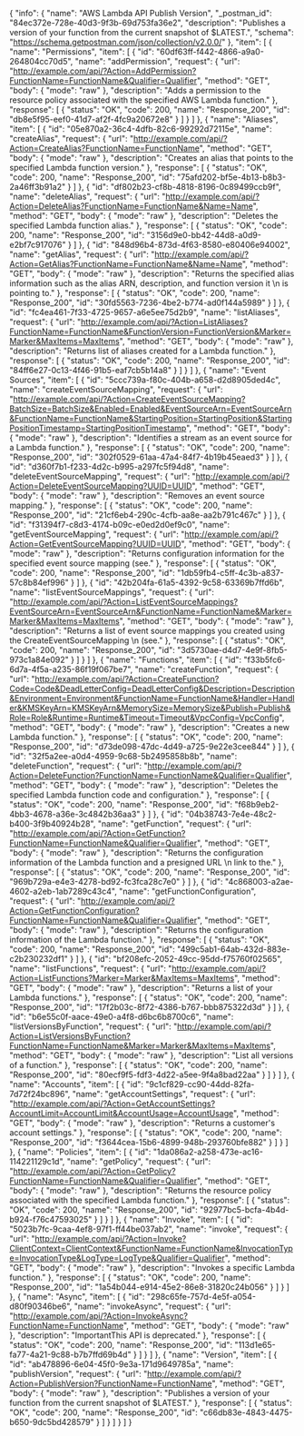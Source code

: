 {
  "info": {
    "name": "AWS Lambda API Publish Version",
    "_postman_id": "84ec372e-728e-40d3-9f3b-69d753fa36e2",
    "description": "Publishes a version of your function from the current snapshot of $LATEST.",
    "schema": "https://schema.getpostman.com/json/collection/v2.0.0/"
  },
  "item": [
    {
      "name": "Permissions",
      "item": [
        {
          "id": "60df63ff-f442-4866-a9a0-264804cc70d5",
          "name": "addPermission",
          "request": {
            "url": "http://example.com/api/?Action=AddPermission?FunctionName=FunctionName&Qualifier=Qualifier",
            "method": "GET",
            "body": {
              "mode": "raw"
            },
            "description": "Adds a permission to the resource policy associated with the specified AWS Lambda function."
          },
          "response": [
            {
              "status": "OK",
              "code": 200,
              "name": "Response_200",
              "id": "db8e5f95-eef0-41d7-af2f-4fc9a20672e8"
            }
          ]
        }
      ]
    },
    {
      "name": "Aliases",
      "item": [
        {
          "id": "05e870a2-36c4-4dfb-82c6-99292d72115e",
          "name": "createAlias",
          "request": {
            "url": "http://example.com/api/?Action=CreateAlias?FunctionName=FunctionName",
            "method": "GET",
            "body": {
              "mode": "raw"
            },
            "description": "Creates an alias that points to the specified Lambda function version."
          },
          "response": [
            {
              "status": "OK",
              "code": 200,
              "name": "Response_200",
              "id": "75afd202-bf5e-4b13-b8b3-2a46ff3b91a2"
            }
          ]
        },
        {
          "id": "df802b23-cf8b-4818-8196-0c89499ccb9f",
          "name": "deleteAlias",
          "request": {
            "url": "http://example.com/api/?Action=DeleteAlias?FunctionName=FunctionName&Name=Name",
            "method": "GET",
            "body": {
              "mode": "raw"
            },
            "description": "Deletes the specified Lambda function alias."
          },
          "response": [
            {
              "status": "OK",
              "code": 200,
              "name": "Response_200",
              "id": "3156d9e0-bb42-44d8-a0d9-e2bf7c917076"
            }
          ]
        },
        {
          "id": "848d96b4-873d-4f63-8580-e80406e94002",
          "name": "getAlias",
          "request": {
            "url": "http://example.com/api/?Action=GetAlias?FunctionName=FunctionName&Name=Name",
            "method": "GET",
            "body": {
              "mode": "raw"
            },
            "description": "Returns the specified alias information such as the alias ARN, description, and function version it \n      is pointing to."
          },
          "response": [
            {
              "status": "OK",
              "code": 200,
              "name": "Response_200",
              "id": "30fd5563-7236-4be2-b774-ad0f144a5989"
            }
          ]
        },
        {
          "id": "fc4ea461-7f33-4725-9657-a6e5ee75d2b9",
          "name": "listAliases",
          "request": {
            "url": "http://example.com/api/?Action=ListAliases?FunctionName=FunctionName&FunctionVersion=FunctionVersion&Marker=Marker&MaxItems=MaxItems",
            "method": "GET",
            "body": {
              "mode": "raw"
            },
            "description": "Returns list of aliases created for a Lambda function."
          },
          "response": [
            {
              "status": "OK",
              "code": 200,
              "name": "Response_200",
              "id": "84ff6e27-0c13-4f46-91b5-eaf7cb5b14a8"
            }
          ]
        }
      ]
    },
    {
      "name": "Event Sources",
      "item": [
        {
          "id": "5ccc739a-f80c-404b-a658-d2d8905ded4c",
          "name": "createEventSourceMapping",
          "request": {
            "url": "http://example.com/api/?Action=CreateEventSourceMapping?BatchSize=BatchSize&Enabled=Enabled&EventSourceArn=EventSourceArn&FunctionName=FunctionName&StartingPosition=StartingPosition&StartingPositionTimestamp=StartingPositionTimestamp",
            "method": "GET",
            "body": {
              "mode": "raw"
            },
            "description": "Identifies a stream as an event source for a Lambda function."
          },
          "response": [
            {
              "status": "OK",
              "code": 200,
              "name": "Response_200",
              "id": "302f0529-61aa-47a4-84f7-4b19b45eaed3"
            }
          ]
        },
        {
          "id": "d360f7b1-f233-4d2c-b995-a297fc5f94d8",
          "name": "deleteEventSourceMapping",
          "request": {
            "url": "http://example.com/api/?Action=DeleteEventSourceMapping?UUID=UUID",
            "method": "GET",
            "body": {
              "mode": "raw"
            },
            "description": "Removes an event source mapping."
          },
          "response": [
            {
              "status": "OK",
              "code": 200,
              "name": "Response_200",
              "id": "21cf6eb4-290c-4cfb-aa8e-aa2b791c467c"
            }
          ]
        },
        {
          "id": "f31394f7-c8d3-4174-b09c-e0ed2d0ef9c0",
          "name": "getEventSourceMapping",
          "request": {
            "url": "http://example.com/api/?Action=GetEventSourceMapping?UUID=UUID",
            "method": "GET",
            "body": {
              "mode": "raw"
            },
            "description": "Returns configuration information for the specified event source mapping (see."
          },
          "response": [
            {
              "status": "OK",
              "code": 200,
              "name": "Response_200",
              "id": "1db59fb4-c5ff-4c3b-a837-57c8b84ef996"
            }
          ]
        },
        {
          "id": "42b204fa-61a5-4392-9c58-63369b7ffd6b",
          "name": "listEventSourceMappings",
          "request": {
            "url": "http://example.com/api/?Action=ListEventSourceMappings?EventSourceArn=EventSourceArn&FunctionName=FunctionName&Marker=Marker&MaxItems=MaxItems",
            "method": "GET",
            "body": {
              "mode": "raw"
            },
            "description": "Returns a list of event source mappings you created using the CreateEventSourceMapping \n      (see."
          },
          "response": [
            {
              "status": "OK",
              "code": 200,
              "name": "Response_200",
              "id": "3d5730ae-d4d7-4e9f-8fb5-973c1a84e092"
            }
          ]
        }
      ]
    },
    {
      "name": "Functions",
      "item": [
        {
          "id": "f33b5fc6-6d7a-4f5a-a235-86f19f067be7",
          "name": "createFunction",
          "request": {
            "url": "http://example.com/api/?Action=CreateFunction?Code=Code&DeadLetterConfig=DeadLetterConfig&Description=Description&Environment=Environment&FunctionName=FunctionName&Handler=Handler&KMSKeyArn=KMSKeyArn&MemorySize=MemorySize&Publish=Publish&Role=Role&Runtime=Runtime&Timeout=Timeout&VpcConfig=VpcConfig",
            "method": "GET",
            "body": {
              "mode": "raw"
            },
            "description": "Creates a new Lambda function."
          },
          "response": [
            {
              "status": "OK",
              "code": 200,
              "name": "Response_200",
              "id": "d73de098-47dc-4d49-a725-9e22e3cee844"
            }
          ]
        },
        {
          "id": "32f5a2ee-a0d4-4959-9c68-5b2495858b8b",
          "name": "deleteFunction",
          "request": {
            "url": "http://example.com/api/?Action=DeleteFunction?FunctionName=FunctionName&Qualifier=Qualifier",
            "method": "GET",
            "body": {
              "mode": "raw"
            },
            "description": "Deletes the specified Lambda function code and configuration."
          },
          "response": [
            {
              "status": "OK",
              "code": 200,
              "name": "Response_200",
              "id": "f68b9eb2-4bb3-4678-a36e-3c4842b36aa3"
            }
          ]
        },
        {
          "id": "04b38743-7e4e-48c2-b400-3f9b40924b28",
          "name": "getFunction",
          "request": {
            "url": "http://example.com/api/?Action=GetFunction?FunctionName=FunctionName&Qualifier=Qualifier",
            "method": "GET",
            "body": {
              "mode": "raw"
            },
            "description": "Returns the configuration information of the Lambda function and a presigned URL \n      link to the."
          },
          "response": [
            {
              "status": "OK",
              "code": 200,
              "name": "Response_200",
              "id": "969b729a-e4e3-4278-bd92-fc3fca28c7e0"
            }
          ]
        },
        {
          "id": "4c868003-a2ae-4602-a2eb-1ab7289c43c4",
          "name": "getFunctionConfiguration",
          "request": {
            "url": "http://example.com/api/?Action=GetFunctionConfiguration?FunctionName=FunctionName&Qualifier=Qualifier",
            "method": "GET",
            "body": {
              "mode": "raw"
            },
            "description": "Returns the configuration information of the Lambda function."
          },
          "response": [
            {
              "status": "OK",
              "code": 200,
              "name": "Response_200",
              "id": "499c5ab1-64ab-432d-883e-c2b230232df1"
            }
          ]
        },
        {
          "id": "bf208efc-2052-49cc-95dd-f75760f02565",
          "name": "listFunctions",
          "request": {
            "url": "http://example.com/api/?Action=ListFunctions?Marker=Marker&MaxItems=MaxItems",
            "method": "GET",
            "body": {
              "mode": "raw"
            },
            "description": "Returns a list of your Lambda functions."
          },
          "response": [
            {
              "status": "OK",
              "code": 200,
              "name": "Response_200",
              "id": "17f2b03c-8f72-4386-b767-bbb875322d3d"
            }
          ]
        },
        {
          "id": "b6e55c0f-aace-49e0-a4f8-d6bc6b8700c6",
          "name": "listVersionsByFunction",
          "request": {
            "url": "http://example.com/api/?Action=ListVersionsByFunction?FunctionName=FunctionName&Marker=Marker&MaxItems=MaxItems",
            "method": "GET",
            "body": {
              "mode": "raw"
            },
            "description": "List all versions of a function."
          },
          "response": [
            {
              "status": "OK",
              "code": 200,
              "name": "Response_200",
              "id": "80ecf9f5-fdf3-4d22-a5ee-9f4a8bad22aa"
            }
          ]
        }
      ]
    },
    {
      "name": "Accounts",
      "item": [
        {
          "id": "9c1cf829-cc90-44dd-82fa-7d72f24bc896",
          "name": "getAccountSettings",
          "request": {
            "url": "http://example.com/api/?Action=GetAccountSettings?AccountLimit=AccountLimit&AccountUsage=AccountUsage",
            "method": "GET",
            "body": {
              "mode": "raw"
            },
            "description": "Returns a customer's account settings."
          },
          "response": [
            {
              "status": "OK",
              "code": 200,
              "name": "Response_200",
              "id": "f3644cea-15b6-4899-948b-293760bfe882"
            }
          ]
        }
      ]
    },
    {
      "name": "Policies",
      "item": [
        {
          "id": "1da086a2-a258-473e-ac16-114221129c1d",
          "name": "getPolicy",
          "request": {
            "url": "http://example.com/api/?Action=GetPolicy?FunctionName=FunctionName&Qualifier=Qualifier",
            "method": "GET",
            "body": {
              "mode": "raw"
            },
            "description": "Returns the resource policy associated with the specified Lambda function."
          },
          "response": [
            {
              "status": "OK",
              "code": 200,
              "name": "Response_200",
              "id": "92977bc5-bcfa-4b4d-b924-f76c47593025"
            }
          ]
        }
      ]
    },
    {
      "name": "Invoke",
      "item": [
        {
          "id": "5023b7fc-9caa-4ef8-97f1-ff44be037ab2",
          "name": "invoke",
          "request": {
            "url": "http://example.com/api/?Action=Invoke?ClientContext=ClientContext&FunctionName=FunctionName&InvocationType=InvocationType&LogType=LogType&Qualifier=Qualifier",
            "method": "GET",
            "body": {
              "mode": "raw"
            },
            "description": "Invokes a specific Lambda function."
          },
          "response": [
            {
              "status": "OK",
              "code": 200,
              "name": "Response_200",
              "id": "1a54b044-e914-45e2-86e8-31820c24b056"
            }
          ]
        }
      ]
    },
    {
      "name": "Async",
      "item": [
        {
          "id": "298c65fe-757d-4e5f-a054-d80f90346be6",
          "name": "invokeAsync",
          "request": {
            "url": "http://example.com/api/?Action=InvokeAsync?FunctionName=FunctionName",
            "method": "GET",
            "body": {
              "mode": "raw"
            },
            "description": "ImportantThis API is deprecated."
          },
          "response": [
            {
              "status": "OK",
              "code": 200,
              "name": "Response_200",
              "id": "113d1e65-fa77-4a21-9c88-b7b7ffd69b4d"
            }
          ]
        }
      ]
    },
    {
      "name": "Version",
      "item": [
        {
          "id": "ab478896-6e04-45f0-9e3a-171d9649785a",
          "name": "publishVersion",
          "request": {
            "url": "http://example.com/api/?Action=PublishVersion?FunctionName=FunctionName",
            "method": "GET",
            "body": {
              "mode": "raw"
            },
            "description": "Publishes a version of your function from the current snapshot of $LATEST."
          },
          "response": [
            {
              "status": "OK",
              "code": 200,
              "name": "Response_200",
              "id": "c66db83e-4843-4475-b650-9dc5bd428579"
            }
          ]
        }
      ]
    }
  ]
}